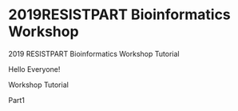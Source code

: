 # 2019RESISTPART Bioinformatics Workshop
2019 RESISTPART Bioinformatics Workshop Tutorial

Hello Everyone!

Workshop Tutorial 

Part1
